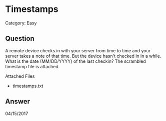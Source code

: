 # Timestamps
Category: Easy

## Question

A remote device checks in with your server from time to time and your server takes a note of that time. But the device hasn't checked in in a while. What is the date (MM/DD/YYYY) of the last checkin? The scrambled timestamp file is attached.

Attached Files
- timestamps.txt

## Answer
04/15/2017
  
